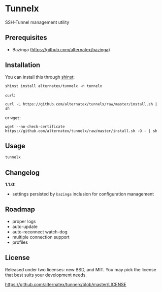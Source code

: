 Tunnelx
=============

SSH-Tunnel management utility

Prerequisites
-------------
* Bazinga (https://github.com/alternatex/bazinga)

Installation
-------------

You can install this through [shinst](https://github.com/alternatex/shinst):

`shinst install alternatex/tunnelx -n tunnelx`

`curl`:

`curl -L https://github.com/alternatex/tunnelx/raw/master/install.sh | sh`

or `wget`:

`wget --no-check-certificate https://github.com/alternatex/tunnelx/raw/master/install.sh -O - | sh`

Usage
-------------

```bash
tunnelx
```

Changelog
-------------
**1.1.0:**<br/>
* settings persisted by `bazinga` inclusion for configuration management

Roadmap
-------------
- proper logs
- auto-update
- auto-reconnect watch-dog
- multiple connection support 
- profiles 

License
-------------
Released under two licenses: new BSD, and MIT. You may pick the
license that best suits your development needs.

https://github.com/alternatex/tunnelx/blob/master/LICENSE
